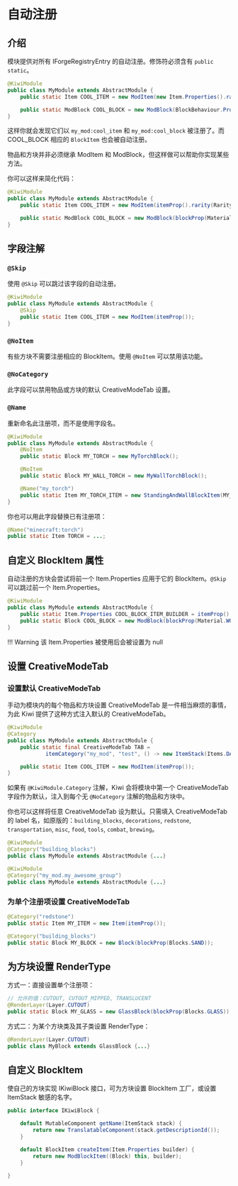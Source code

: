# 自动注册

## 介绍

模块提供对所有 IForgeRegistryEntry 的自动注册。修饰符必须含有 `public static`。

```java
@KiwiModule
public class MyModule extends AbstractModule {
	public static Item COOL_ITEM = new ModItem(new Item.Properties().rarity(Rarity.EPIC));

	public static ModBlock COOL_BLOCK = new ModBlock(BlockBehaviour.Properties.of(Material.WOOD));
}
```

这样你就会发现它们以 `my_mod:cool_item` 和 `my_mod:cool_block` 被注册了。而 COOL\_BLOCK 相应的 `BlockItem` 也会被自动注册。

物品和方块并非必须继承 ModItem 和 ModBlock，但这样做可以帮助你实现某些方法。

你可以这样来简化代码：

```java
@KiwiModule
public class MyModule extends AbstractModule {
	public static Item COOL_ITEM = new ModItem(itemProp().rarity(Rarity.EPIC));

	public static ModBlock COOL_BLOCK = new ModBlock(blockProp(Material.WOOD));
}
```

## 字段注解

### `@Skip`

使用 `@Skip` 可以跳过该字段的自动注册。

```java
@KiwiModule
public class MyModule extends AbstractModule {
	@Skip
	public static Item COOL_ITEM = new ModItem(itemProp());
}
```

### `@NoItem`

有些方块不需要注册相应的 BlockItem。使用 `@NoItem` 可以禁用该功能。

### `@NoCategory`

此字段可以禁用物品或方块的默认 CreativeModeTab 设置。

### `@Name`

重新命名此注册项，而不是使用字段名。

```java
@KiwiModule
public class MyModule extends AbstractModule {
	@NoItem
	public static Block MY_TORCH = new MyTorchBlock();

	@NoItem
	public static Block MY_WALL_TORCH = new MyWallTorchBlock();

	@Name("my_torch")
	public static Item MY_TORCH_ITEM = new StandingAndWallBlockItem(MY_TORCH, MY_WALL_TORCH, itemProp());
}
```

你也可以用此字段替换已有注册项：

```java
@Name("minecraft:torch")
public static Item TORCH = ...;
```

## 自定义 BlockItem 属性

自动注册的方块会尝试将前一个 Item.Properties 应用于它的 BlockItem。`@Skip` 可以跳过前一个 Item.Properties。

```java
@KiwiModule
public class MyModule extends AbstractModule {
	public static Item.Properties COOL_BLOCK_ITEM_BUILDER = itemProp().rarity(Rarity.RARE);
	public static Block COOL_BLOCK = new ModBlock(blockProp(Material.WOOD));
}
```

!!! Warning
	该 Item.Properties 被使用后会被设置为 null

## 设置 CreativeModeTab

### 设置默认 CreativeModeTab

手动为模块内的每个物品和方块设置 CreativeModeTab 是一件相当麻烦的事情，为此 Kiwi 提供了这种方式注入默认的 CreativeModeTab。

```java
@KiwiModule
@Category
public class MyModule extends AbstractModule {
	public static final CreativeModeTab TAB = 
			itemCategory("my_mod", "test", () -> new ItemStack(Items.DANDELION), null);

    public static Item COOL_ITEM = new ModItem(itemProp());
}
```

如果有 `@KiwiModule.Category` 注解，Kiwi 会将模块中第一个 CreativeModeTab 字段作为默认，注入到每个无 `@NoCategory` 注解的物品和方块中。

你也可以这样将任意 CreativeModeTab 设为默认。只需填入 CreativeModeTab 的 label 名，如原版的：`building_blocks`, `decorations`, `redstone`, `transportation`, `misc`, `food`, `tools`, `combat`, `brewing`。

```java
@KiwiModule
@Category("building_blocks")
public class MyModule extends AbstractModule {...}
```

```java
@KiwiModule
@Category("my_mod.my_awesome_group")
public class MyModule extends AbstractModule {...}
```

### 为单个注册项设置 CreativeModeTab

```java
@Category("redstone")
public static Item MY_ITEM = new Item(itemProp());

@Category("building_blocks")
public static Block MY_BLOCK = new Block(blockProp(Blocks.SAND));
```

## 为方块设置 RenderType

方式一：直接设置单个注册项：

```java
// 允许的值：CUTOUT, CUTOUT_MIPPED, TRANSLUCENT
@RenderLayer(Layer.CUTOUT)
public static Block MY_GLASS = new GlassBlock(blockProp(Blocks.GLASS));
```

方式二：为某个方块类及其子类设置 RenderType：

```java
@RenderLayer(Layer.CUTOUT)
public class MyBlock extends GlassBlock {...}
```

## 自定义 BlockItem

使自己的方块实现 IKiwiBlock 接口，可为方块设置 BlockItem 工厂，或设置 ItemStack 敏感的名字。

```java
public interface IKiwiBlock {

	default MutableComponent getName(ItemStack stack) {
		return new TranslatableComponent(stack.getDescriptionId());
	}

	default BlockItem createItem(Item.Properties builder) {
		return new ModBlockItem((Block) this, builder);
	}

}
```
